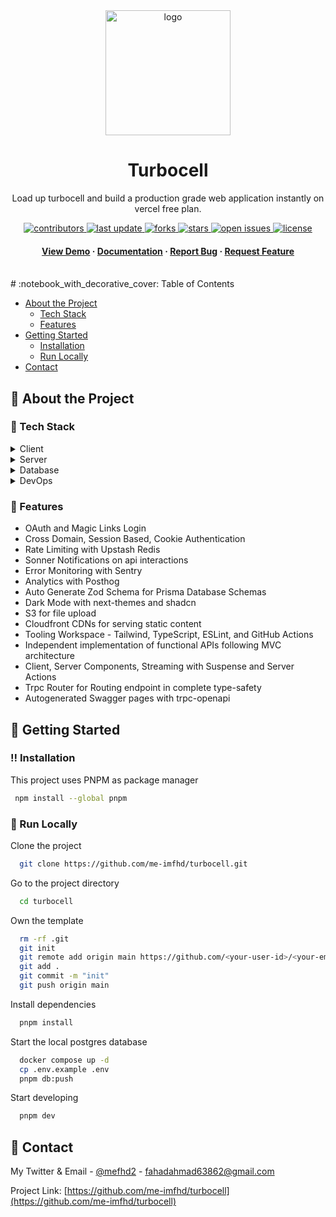 <div align="center">
  <img src="https://pbs.twimg.com/profile_images/1584620135490338816/tCCcROZD_200x200.png" alt="logo" width="200" height="auto" />
  <h1>Turbocell</h1>
  <p>
    Load up turbocell and build a production grade web application instantly on vercel free plan.
  </p>
<!-- Badges -->
<p>
  <a href="https://github.com/me-imfhd/turbocell/graphs/contributors">
    <img src="https://img.shields.io/github/contributors/me-imfhd/turbocell" alt="contributors" />
  </a>
  <a href="">
    <img src="https://img.shields.io/github/last-commit/me-imfhd/turbocell" alt="last update" />
  </a>
  <a href="https://github.com/me-imfhd/turbocell/network/members">
    <img src="https://img.shields.io/github/forks/me-imfhd/turbocell" alt="forks" />
  </a>
  <a href="https://github.com/me-imfhd/turbocell/stargazers">
    <img src="https://img.shields.io/github/stars/me-imfhd/turbocell" alt="stars" />
  </a>
  <a href="https://github.com/me-imfhd/turbocell/issues/">
    <img src="https://img.shields.io/github/issues/me-imfhd/turbocell" alt="open issues" />
  </a>
  <a href="https://github.com/me-imfhd/turbocell/blob/master/LICENSE">
    <img src="https://img.shields.io/github/license/me-imfhd/turbocell.svg" alt="license" />
  </a>
</p>
<h4>
    <a href="https://turbocell-web.vercel.app/">View Demo</a>
  <span> · </span>
    <a href="https://turbocell-docs.vercel.app/">Documentation</a>
  <span> · </span>
    <a href="https://github.com/me-imfhd/turbocell/issues/">Report Bug</a>
  <span> · </span>
    <a href="https://github.com/me-imfhd/turbocell/issues/">Request Feature</a>
  </h4>
</div>
<br />
<!-- Table of Contents -->
# :notebook_with_decorative_cover: Table of Contents

- [About the Project](#star2-about-the-project)
  * [Tech Stack](#space_invader-tech-stack)
  * [Features](#dart-features)
- [Getting Started](#toolbox-getting-started)
  * [Installation](#bangbang-installation)
  * [Run Locally](#running-run-locally)
- [Contact](#handshake-contact)

<!-- About the Project -->
## :star2: About the Project

<!-- TechStack -->
### :space_invader: Tech Stack

<details>
  <summary>Client</summary>
  <ul>
    <li><a href="https://www.typescriptlang.org/">Typescript</a></li>
    <li><a href="https://nextjs.org/">Next.js - SSG, SSR, CSR</a></li>
    <li><a href="https://reactjs.org/">React.js - Client and Server Components</a></li>
    <li><a href="https://tailwindcss.com/">TailwindCSS</a></li>
	<li><a href="https://tailwindcss.com/">ShadCN</a></li>
	<li><a href="https://tailwindcss.com/">Sooner Toasts</a></li>

  </ul>
</details>

<details>
  <summary>Server</summary>
  <ul>
    <li><a href="https://www.typescriptlang.org/">Typescript</a></li>
    <li><a href="https://go.dev/">Node.js</a></li>
    <li><a href="https://nestjs.com/">Trpc</a></li>
    <li><a href="https://socket.io/">NextAuth</a></li>
    <li><a href="https://www.prisma.io/">Prisma ORM</a></li>    
  </ul>
</details>

<details>
<summary>Database</summary>
  <ul>
    <li><a href="https://www.postgresql.org/">PostgreSQL</a></li>
    <li><a href="https://redis.io/">Redis</a></li>
  </ul>
</details>

<details>
<summary>DevOps</summary>
  <ul>
    <li><a href="https://www.docker.com/">Docker</a></li>
  </ul>
</details>

<!-- Features -->
### :dart: Features

- OAuth and Magic Links Login
- Cross Domain, Session Based, Cookie Authentication
- Rate Limiting with Upstash Redis
- Sonner Notifications on api interactions
- Error Monitoring with Sentry
- Analytics with Posthog
- Auto Generate Zod Schema for Prisma Database Schemas
- Dark Mode with next-themes and shadcn
- S3 for file upload
- Cloudfront CDNs for serving static content
- Tooling Workspace - Tailwind, TypeScript, ESLint, and GitHub Actions
- Independent implementation of functional APIs following MVC architecture
- Client, Server Components, Streaming with Suspense and Server Actions
- Trpc Router for Routing endpoint in complete type-safety
- Autogenerated Swagger pages with trpc-openapi

<!-- Getting Started -->
## 	:toolbox: Getting Started

<!-- Installation -->
### :bangbang: Installation

This project uses PNPM as package manager

```bash
 npm install --global pnpm
```

<!-- Run Locally -->
### :running: Run Locally

Clone the project

```bash
  git clone https://github.com/me-imfhd/turbocell.git
```

Go to the project directory

```bash
  cd turbocell
```

Own the template

```bash
  rm -rf .git
  git init
  git remote add origin main https://github.com/<your-user-id>/<your-empty-repo>
  git add .
  git commit -m "init"
  git push origin main
```

Install dependencies

```bash
  pnpm install
```

Start the local postgres database

```bash
  docker compose up -d
  cp .env.example .env
  pnpm db:push
```

Start developing

```bash
  pnpm dev
```

<!-- Contact -->
## :handshake: Contact

My Twitter & Email - [@mefhd2](https://twitter.com/mefhd2) - fahadahmad63862@gmail.com

Project Link: [https://github.com/me-imfhd/turbocell](https://github.com/me-imfhd/turbocell)

